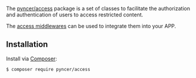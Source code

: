 The [pyncer/access](https://github.com/pyncerrc/pyncer-access) package is a
set of classes to facilitate the authorization and authentication of users to
access restricted content.

The [access middlewares](/app/middleware/access) can be used to integrate them into your APP.

## Installation

Install via [Composer](https://getcomposer.org):

```bash
$ composer require pyncer/access
```
